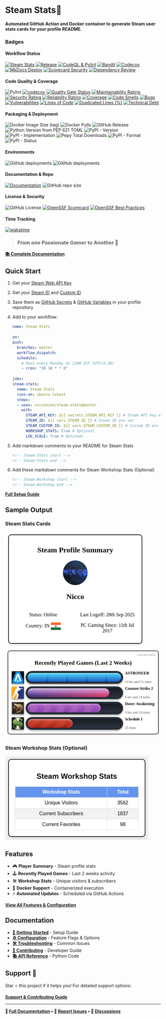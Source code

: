 # Steam Stats📶
**Automated GitHub Action and Docker container to generate Steam user stats cards for your profile README.**

### Badges
#### Workflow Status
[![Steam Stats](https://github.com/Nicconike/Steam-Stats/actions/workflows/steam-stats.yml/badge.svg)](https://github.com/Nicconike/Steam-Stats/actions/workflows/steam-stats.yml)
[![Release](https://github.com/Nicconike/Steam-Stats/actions/workflows/release.yml/badge.svg)](https://github.com/Nicconike/Steam-Stats/actions/workflows/release.yml)
[![CodeQL & Pylint](https://github.com/Nicconike/Steam-Stats/actions/workflows/codeql.yml/badge.svg)](https://github.com/Nicconike/Steam-Stats/actions/workflows/codeql.yml)
[![Bandit](https://github.com/Nicconike/Steam-Stats/actions/workflows/bandit.yml/badge.svg)](https://github.com/Nicconike/Steam-Stats/actions/workflows/bandit.yml)
[![Codecov](https://github.com/Nicconike/Steam-Stats/actions/workflows/coverage.yml/badge.svg)](https://github.com/Nicconike/Steam-Stats/actions/workflows/coverage.yml)
[![MkDocs Deploy](https://github.com/Nicconike/Steam-Stats/actions/workflows/docs.yml/badge.svg)](https://github.com/Nicconike/Steam-Stats/actions/workflows/docs.yml)
[![Scorecard Security](https://github.com/Nicconike/Steam-Stats/actions/workflows/scorecard.yml/badge.svg)](https://github.com/Nicconike/Steam-Stats/actions/workflows/scorecard.yml)
[![Dependency Review](https://github.com/Nicconike/Steam-Stats/actions/workflows/dependency-review.yml/badge.svg)](https://github.com/Nicconike/Steam-Stats/actions/workflows/dependency-review.yml)

#### Code Quality & Coverage
![Pylint](https://img.shields.io/badge/Pylint-10.00-brightgreen?logo=python)
[![codecov](https://codecov.io/gh/Nicconike/Steam-Stats/graph/badge.svg?token=SC5P7CS1BW)](https://codecov.io/gh/Nicconike/Steam-Stats)
[![Quality Gate Status](https://sonarcloud.io/api/project_badges/measure?project=Steam-Stats&metric=alert_status)](https://sonarcloud.io/summary/new_code?id=Steam-Stats)
[![Maintainability Rating](https://sonarcloud.io/api/project_badges/measure?project=Steam-Stats&metric=sqale_rating)](https://sonarcloud.io/summary/new_code?id=Steam-Stats)
[![Security Rating](https://sonarcloud.io/api/project_badges/measure?project=Steam-Stats&metric=security_rating)](https://sonarcloud.io/summary/new_code?id=Steam-Stats)
[![Reliability Rating](https://sonarcloud.io/api/project_badges/measure?project=Steam-Stats&metric=reliability_rating)](https://sonarcloud.io/summary/new_code?id=Steam-Stats)
[![Coverage](https://sonarcloud.io/api/project_badges/measure?project=Steam-Stats&metric=coverage)](https://sonarcloud.io/summary/new_code?id=Steam-Stats)
[![Code Smells](https://sonarcloud.io/api/project_badges/measure?project=Steam-Stats&metric=code_smells)](https://sonarcloud.io/summary/new_code?id=Steam-Stats)
[![Bugs](https://sonarcloud.io/api/project_badges/measure?project=Steam-Stats&metric=bugs)](https://sonarcloud.io/summary/new_code?id=Steam-Stats)
[![Vulnerabilities](https://sonarcloud.io/api/project_badges/measure?project=Steam-Stats&metric=vulnerabilities)](https://sonarcloud.io/summary/new_code?id=Steam-Stats)
[![Lines of Code](https://sonarcloud.io/api/project_badges/measure?project=Steam-Stats&metric=ncloc)](https://sonarcloud.io/summary/new_code?id=Steam-Stats)
[![Duplicated Lines (%)](https://sonarcloud.io/api/project_badges/measure?project=Steam-Stats&metric=duplicated_lines_density)](https://sonarcloud.io/summary/new_code?id=Steam-Stats)
[![Technical Debt](https://sonarcloud.io/api/project_badges/measure?project=Steam-Stats&metric=sqale_index)](https://sonarcloud.io/summary/new_code?id=Steam-Stats)

#### Packaging & Deployment
![Docker Image Size (tag)](https://img.shields.io/docker/image-size/nicconike/steam-stats/master?logo=docker&label=Docker%20Image&link=https%3A%2F%2Fhub.docker.com%2Frepository%2Fdocker%2Fnicconike%2Fsteam-stats%2Ftags)
![Docker Pulls](https://img.shields.io/docker/pulls/nicconike/steam-stats?logo=docker&label=Docker%20Pulls&link=https%3A%2F%2Fhub.docker.com%2Fr%2Fnicconike%2Fsteam-stats)
![GitHub Release](https://img.shields.io/github/v/release/nicconike/steam-stats)
![Python Version from PEP 621 TOML](https://img.shields.io/python/required-version-toml?tomlFilePath=https%3A%2F%2Fgithub.com%2FNicconike%2FSteam-Stats%2Fblob%2Fmaster%2Fpyproject.toml%3Fraw%3Dtrue)
![PyPI - Version](https://img.shields.io/pypi/v/steam-stats)
![PyPI - Implementation](https://img.shields.io/pypi/implementation/steam-stats?logo=pypi&label=PyPI%20Implementation)
![Pepy Total Downloads](https://img.shields.io/pepy/dt/steam-stats?logo=pypi&label=PyPI%20Downloads&color=blue&link=https%3A%2F%2Fpypi.org%2Fproject%2FSteam-Stats%2F)
![PyPI - Format](https://img.shields.io/pypi/format/steam-stats?logo=pypi&label=PyPI%20Format)
![PyPI - Status](https://img.shields.io/pypi/status/steam-stats?logo=pypi&label=PyPI%20Release%20Status)

#### Environments
![GitHub deployments](https://img.shields.io/github/deployments/nicconike/steam-stats/PyPI?logo=pypi&label=PyPI&link=https%3A%2F%2Fgithub.com%2FNicconike%2FSteam-Stats%2Fdeployments%2FPyPI)
![GitHub deployments](https://img.shields.io/github/deployments/nicconike/steam-stats/github-pages?logo=githubpages&label=GitHub%20Pages&link=https%3A%2F%2Fgithub.com%2FNicconike%2FSteam-Stats%2Fdeployments%2Fgithub-pages)

#### Documentation & Repo
[![Documentation](https://img.shields.io/badge/Documentation-MkDocs-blue?logo=read-the-docs)](https://nicconike.github.io/Steam-Stats)
![GitHub repo size](https://img.shields.io/github/repo-size/nicconike/steam-stats?logo=github&label=Repo%20Size)

#### License & Security
![GitHub License](https://img.shields.io/github/license/nicconike/Steam-Stats)
[![OpenSSF Scorecard](https://api.scorecard.dev/projects/github.com/Nicconike/Steam-Stats/badge)](https://scorecard.dev/viewer/?uri=github.com/Nicconike/Steam-Stats)
[![OpenSSF Best Practices](https://www.bestpractices.dev/projects/9965/badge)](https://www.bestpractices.dev/projects/9965)

#### Time Tracking
[![wakatime](https://wakatime.com/badge/user/018e538b-3f55-4e8e-95fa-6c3225418eed/project/018e62a4-056d-49fd-babd-b079ee94859f.svg)](https://wakatime.com/badge/user/018e538b-3f55-4e8e-95fa-6c3225418eed/project/018e62a4-056d-49fd-babd-b079ee94859f)

> ### From one Passionate Gamer to Another 🍻

**[📚 Complete Documentation](https://nicconike.github.io/Steam-Stats/)**

## Quick Start

1. Get your [Steam Web API Key](https://steamcommunity.com/dev)
2. Get your [Steam ID](https://nicconike.github.io/Steam-Stats/getting-started/steam-id/#find-your-steam-id) and [Custom ID](https://nicconike.github.io/Steam-Stats/getting-started/steam-id/#find-your-custom-steam-id)
3. Save them as [GitHub Secrets](https://nicconike.github.io/Steam-Stats/getting-started/steam-web-api/#storing-secrets-in-github) & [GitHub Variables](https://nicconike.github.io/Steam-Stats/getting-started/steam-id/#storing-steam-ids-in-github) in your profile repository
4. Add to your workflow:
	```yml
	name: Steam Stats

	on:
	push:
	  branches: master
	  workflow_dispatch:
	  schedule:
		# Runs every Monday at 12AM IST (UTC+5:30)
		- cron: "30 18 * * 0"

	jobs:
	steam-stats:
	  name: Steam Stats
	  runs-on: ubuntu-latest
	  steps:
	  - uses: nicconike/steam-stats@master
		with:
		  STEAM_API_KEY: ${{ secrets.STEAM_API_KEY }} # Steam API key env var
		  STEAM_ID: ${{ vars.STEAM_ID }} # Steam ID env var
		  STEAM_CUSTOM_ID: ${{ vars.STEAM_CUSTOM_ID }} # Custom ID env var
		  WORKSHOP_STATS: True # Optional
		  LOG_SCALE: True # Optional
	```

5. Add markdown comments to your README for Steam Stats
	```md
	<!-- Steam-Stats start -->
	<!-- Steam-Stats end -->
	```

6. Add these markdown comments for Steam Workshop Stats (Optional)
	```md
	<!-- Steam-Workshop start -->
	<!-- Steam-Workshop end -->
	```

**[Full Setup Guide](https://nicconike.github.io/Steam-Stats/getting-started/prerequisites/)**

## Sample Output

### Steam Stats Cards
<!-- Steam-Stats start -->
![Steam Summary](https://github.com/Nicconike/Steam-Stats/blob/master/assets/steam_summary.png)
![Recently Played Games](https://github.com/Nicconike/Steam-Stats/blob/master/assets/recently_played_games.png)
<!-- Steam-Stats end -->

### Steam Workshop Stats (Optional)
<!-- Steam-Workshop start -->
![Steam Workshop Stats](https://github.com/Nicconike/Steam-Stats/blob/master/assets/steam_workshop_stats.png)
<!-- Steam-Workshop end -->

## Features

- 🎮 **Player Summary** - Steam profile stats
- 🕹️ **Recently Played Games** - Last 2 weeks activity
- 🛠️ **Workshop Stats** - Unique visitors & subscribers
- 🐳 **Docker Support** - Containerized execution
- ⚡ **Automated Updates** - Scheduled via GitHub Actions

**[View All Features & Configuration](https://nicconike.github.io/Steam-Stats/user-guide/)**

## Documentation

- **[🚀 Getting Started](https://nicconike.github.io/Steam-Stats/getting-started/)** - Setup Guide
- **[⚙️ Configuration](https://nicconike.github.io/Steam-Stats/user-guide/config/)** - Feature Flags & Options
- **[🛠️ Troubleshooting](https://nicconike.github.io/Steam-Stats/user-guide/troubleshooting/)** - Common Issues
- **[🤝 Contributing](https://nicconike.github.io/Steam-Stats/developer-guide/contributing/)** - Developer Guide
- **[📚 API Reference](https://nicconike.github.io/Steam-Stats/reference/)** - Python Code

## Support 💙

Star ⭐ this project if it helps you! For detailed support options:

**[Support & Contributing Guide](https://nicconike.github.io/Steam-Stats/developer-guide/contributing/)**

---

**📖 [Full Documentation](https://nicconike.github.io/Steam-Stats) • 🐛 [Report Issues](https://github.com/Nicconike/Steam-Stats/issues) • 💬 [Discussions](https://github.com/Nicconike/Steam-Stats/discussions)**
